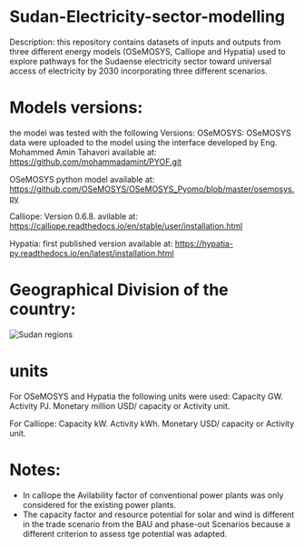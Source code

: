 # Sudan-Electricity-sector-modelling
Description:
this repository contains datasets of inputs and outputs from three different energy models (OSeMOSYS, Calliope and Hypatia) used to explore pathways for the Sudaense electricity sector toward universal access of electricity by 2030 incorporating three different scenarios.

# Models versions:
the model was tested with the following Versions:
OSeMOSYS:
OSeMOSYS data were uploaded to the model using the interface developed by Eng. Mohammed Amin Tahavori available at:
https://github.com/mohammadamint/PYOF.git

OSeMOSYS python model available at: 
https://github.com/OSeMOSYS/OSeMOSYS_Pyomo/blob/master/osemosys.py

Calliope: 
Version 0.6.8. avilable at: 
https://calliope.readthedocs.io/en/stable/user/installation.html

Hypatia: 
first published version available at: 
https://hypatia-py.readthedocs.io/en/latest/installation.html

# Geographical Division of the country: 
![Sudan regions](https://user-images.githubusercontent.com/95032502/203135274-9e7c19f7-f6d3-4969-bb93-e2ab90372583.png)

# units 
For OSeMOSYS and Hypatia the following units were used:
Capacity GW.
Activity PJ.
Monetary million USD/ capacity or Activity unit.

For Calliope: 
Capacity kW.
Activity kWh.
Monetary USD/ capacity or Activity unit.

# Notes:
* In calliope the Avilability factor of conventional power plants was only considered for the existing power plants.
* The capacity factor and resource potential for solar and wind is different in the trade scenario from the BAU and phase-out Scenarios because a different criterion to assess tge potential was adapted.
